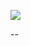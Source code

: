 ![](https://github.com/ar-ray0111/ar-ray0111/blob/main/header.gif)

--


<!---
ar-ray0111/ar-ray0111 is a ✨ special ✨ repository because its `README.md` (this file) appears on your GitHub profile.
You can click the Preview link to take a look at your changes.
--->
